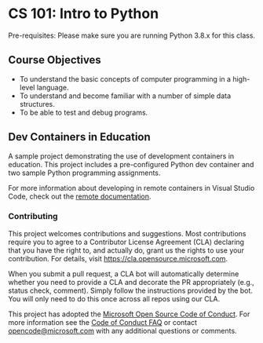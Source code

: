 # CS 101: Intro to Python

Pre-requisites: Please make sure you are running Python 3.8.x for this class.

## Course Objectives

- To understand the basic concepts of computer programming in a high-level language.
- To understand and become familiar with a number of simple data structures.
- To be able to test and debug programs.

## Dev Containers in Education

A sample project demonstrating the use of development containers in education. This project includes a pre-configured Python dev container and two sample Python programming assignments.

For more information about developing in remote containers in Visual Studio Code, check out the [remote documentation](https://code.visualstudio.com/docs/remote/containers).

### Contributing

This project welcomes contributions and suggestions.  Most contributions require you to agree to a
Contributor License Agreement (CLA) declaring that you have the right to, and actually do, grant us
the rights to use your contribution. For details, visit <https://cla.opensource.microsoft.com>.

When you submit a pull request, a CLA bot will automatically determine whether you need to provide
a CLA and decorate the PR appropriately (e.g., status check, comment). Simply follow the instructions
provided by the bot. You will only need to do this once across all repos using our CLA.

This project has adopted the [Microsoft Open Source Code of Conduct](https://opensource.microsoft.com/codeofconduct/).
For more information see the [Code of Conduct FAQ](https://opensource.microsoft.com/codeofconduct/faq/) or
contact [opencode@microsoft.com](mailto:opencode@microsoft.com) with any additional questions or comments.
